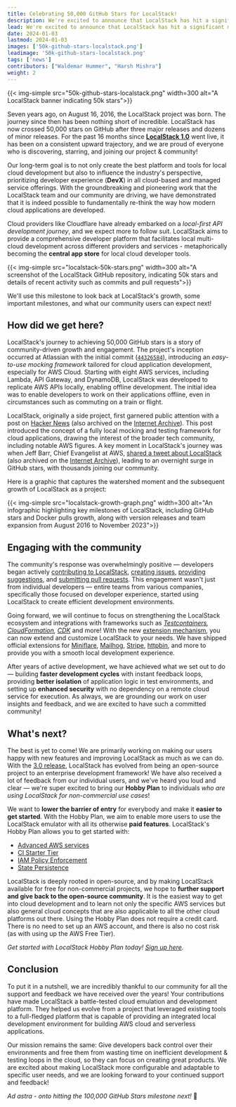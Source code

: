 ```yaml
---
title: Celebrating 50,000 GitHub Stars for LocalStack!
description: We're excited to announce that LocalStack has hit a significant milestone of achieving 50,000 GitHub stars. It has been an incredible journey since we started out to build the best possible cloud developer experience, and we are thrilled to share this news with you!
lead: We're excited to announce that LocalStack has hit a significant milestone of achieving 50,000 GitHub stars. It has been an incredible journey since we started out to build the best possible cloud developer experience, and we are thrilled to share this news with you!
date: 2024-01-03
lastmod: 2024-01-03
images: ['50k-github-stars-localstack.png']
leadimage: '50k-github-stars-localstack.png'
tags: ['news']
contributors: ["Waldemar Hummer", "Harsh Mishra"]
weight: 2
---
```


{{< img-simple src="50k-github-stars-localstack.png" width=300 alt="A LocalStack banner indicating 50k stars">}}

Seven years ago, on August 16, 2016, the LocalStack project was born. The journey since then has been nothing short of incredible. LocalStack has now crossed 50,000 stars on GitHub after three major releases and dozens of minor releases. For the past 16 months since [**LocalStack 1.0**](https://blog.localstack.cloud/2022-07-13-announcing-localstack-v1-general-availability/) went live, it has been on a consistent upward trajectory, and we are proud of everyone who is discovering, starring, and joining our project & community!

Our long-term goal is to not only create the best platform and tools for local cloud development but also to influence the industry's perspective, prioritizing developer experience (**DevX**) in all cloud-based and managed service offerings. With the groundbreaking and pioneering work that the LocalStack team and our community are driving, we have demonstrated that it is indeed possible to fundamentally re-think the way how modern cloud applications are developed.

Cloud providers like Cloudflare have already embarked on a *local-first API development journey*, and we expect more to follow suit. LocalStack aims to provide a comprehensive developer platform that facilitates local multi-cloud development across different providers and services - metaphorically becoming the **central app store** for local cloud developer tools.

{{< img-simple src="localstack-50k-stars.png" width=300 alt="A screenshot of the LocalStack GitHub repository, indicating 50k stars and details of recent activity such as commits and pull requests">}}

We'll use this milestone to look back at LocalStack's growth, some important milestones, and what our community users can expect next!
 
## How did we get here?

LocalStack's journey to achieving 50,000 GitHub stars is a story of community-driven growth and engagement. The project's inception occurred at Atlassian with the initial commit ([`44326584`](https://github.com/localstack/localstack/commit/44326584#diff-b335630551682c19a781afebcf4d07bf978fb1f8ac04c6bf87428ed5106870f5)), introducing an *easy-to-use mocking framework* tailored for cloud application development, especially for AWS Cloud. Starting with eight AWS services, including Lambda, API Gateway, and DynamoDB, LocalStack was developed to replicate AWS APIs locally, enabling offline development. The initial idea was to enable developers to work on their applications offline, even in circumstances such as commuting on a train or flight.

LocalStack, originally a side project, first garnered public attention with a post on [Hacker News](https://news.ycombinator.com/item?id=13966088) (also archived on the [Internet Archive](https://web.archive.org/web/20231122065745/https://news.ycombinator.com/item?id=13966088)). This post introduced the concept of a fully local mocking and testing framework for cloud applications, drawing the interest of the broader tech community, including notable AWS figures. A key moment in LocalStack's journey was when Jeff Barr, Chief Evangelist at AWS, [shared a tweet about LocalStack](https://twitter.com/jeffbarr/status/846382903210663936) (also archived on the [Internet Archive](https://web.archive.org/web/20231124234044/https://twitter.com/jeffbarr/status/846382903210663936)), leading to an overnight surge in GitHub stars, with thousands joining our community.

Here is a graphic that captures the watershed moment and the subsequent growth of LocalStack as a project:

{{< img-simple src="localstack-growth-graph.png" width=300 alt="An infographic highlighting key milestones of LocalStack, including GitHub stars and Docker pulls growth, along with version releases and team expansion from August 2016 to November 2023">}}

## Engaging with the community

The community's response was overwhelmingly positive — developers began actively [contributing to LocalStack](https://github.com/localstack/localstack/graphs/contributors), [creating issues](https://github.com/localstack/localstack/issues), [providing suggestions](https://discuss.localstack.cloud/), and [submitting pull requests](https://github.com/localstack/localstack/pulls). This engagement wasn't just from individual developers — entire teams from various companies, specifically those focused on developer experience, started using LocalStack to create efficient development environments. 

Going forward, we will continue to focus on strengthening the LocalStack ecosystem and integrations with frameworks such as *[Testcontainers](https://testcontainers.com/), [CloudFormation](https://docs.localstack.cloud/user-guide/aws/cloudformation/), [CDK](https://docs.localstack.cloud/user-guide/integrations/cdk-for-terraform/)* and more! With the new [extension mechanism](https://docs.localstack.cloud/user-guide/extensions/), you can now extend and customize LocalStack to your needs. We have shipped official extensions for [Miniflare](https://miniflare.dev/), [Mailhog](https://github.com/mailhog/MailHog), [Stripe](https://github.com/adrienverge/localstripe), [httpbin](https://httpbin.org/), and more to provide you with a smooth local development experience.

After years of active development, we have achieved what we set out to do — building **faster development cycles** with instant feedback loops, providing **better isolation** of application logic in test environments, and setting up **enhanced security** with no dependency on a remote cloud service for execution. As always, we are grounding our work on user insights and feedback, and we are excited to have such a committed community!

## What's next?

The best is yet to come! We are primarily working on making our users happy with new features and improving LocalStack as much as we can do. With the [3.0 release](https://blog.localstack.cloud/2023-11-16-announcing-localstack-30-general-availability/), LocalStack has evolved from being an open-source project to an enterprise development framework! We have also received a lot of feedback from our individual users, and we've heard you loud and clear — we're super excited to bring our **Hobby Plan** to individuals *who are using LocalStack for non-commercial use cases*!

We want to **lower the barrier of entry** for everybody and make it **easier to get started**. With the Hobby Plan, we aim to enable more users to use the LocalStack emulator with all its otherwise **paid features**. LocalStack's Hobby Plan allows you to get started with:

- [Advanced AWS services](https://docs.localstack.cloud/user-guide/aws/feature-coverage/)
- [CI Starter Tier](https://docs.localstack.cloud/user-guide/ci/ci-keys/)
- [IAM Policy Enforcement](https://docs.localstack.cloud/user-guide/security-testing/iam-enforcement/)
- [State Persistence](https://docs.localstack.cloud/references/persistence-mechanism/)

LocalStack is deeply rooted in open-source, and by making LocalStack available for free for non-commercial projects, we hope to **further support and give back to the open-source community**. It is the easiest way to get into cloud development and to learn not only the specific AWS services but also general cloud concepts that are also applicable to all the other cloud platforms out there. Using the Hobby Plan does not require a credit card. There is no need to set up an AWS account, and there is also no cost risk (as with using up the AWS Free Tier).

*Get started with LocalStack Hobby Plan today! [Sign up here](https://app.localstack.cloud/pricing/).*

## Conclusion

To put it in a nutshell, we are incredibly thankful to our community for all the support and feedback we have received over the years! Your contributions have made LocalStack a battle-tested cloud emulation and development platform. They helped us evolve from a project that leveraged existing tools to a full-fledged platform that is capable of providing an integrated local development environment for building AWS cloud and serverless applications.

Our mission remains the same: Give developers back control over their environments and free them from wasting time on inefficient development & testing loops in the cloud, so they can focus on creating great products. We are excited about making LocalStack more configurable and adaptable to specific user needs, and we are looking forward to your continued support and feedback!

*Ad astra - onto hitting the 100,000 GitHub Stars milestone next!* 🚀
